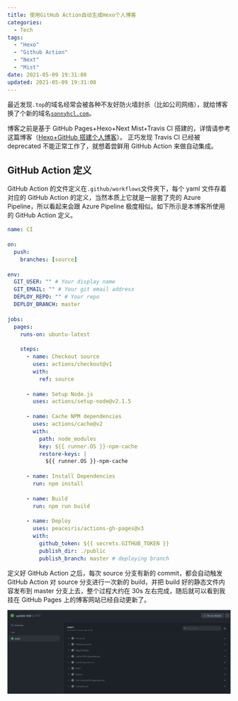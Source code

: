 ```yaml
---
title: 使用GitHub Action自动生成Hexo个人博客
categories:
  - Tech
tags:
  - "Hexo"
  - "Github Action"
  - "Next"
  - "Mist"
date: 2021-05-09 19:31:08
updated: 2021-05-09 19:31:08
---
```


最近发现`.top`的域名经常会被各种不友好防火墙封杀（比如公司网络），就给博客换了个新的域名[`sonnyhcl.com`](https://sonnyhcl.com)。

博客之前是基于 GitHub Pages+Hexo+Next Mist+Travis CI 搭建的，详情请参考这篇博客（[Hexo+GitHub 搭建个人博客](./hexo-github-page-blog)）。
正巧发现 Travis CI 已经被 deprecated 不能正常工作了，就想着尝鲜用 GitHub Action 来做自动集成。

<!-- more -->

## GitHub Action 定义

GitHub Action 的文件定义在`.github/workflows`文件夹下，每个 yaml 文件存着对应的 GitHub Action 的定义，当然本质上它就是一层套了壳的 Azure Pipeline，所以看起来会跟 Azure Pipeline 极度相似。如下所示是本博客所使用的 GitHub Action 定义。

```yaml
name: CI

on:
  push:
    branches: [source]

env:
  GIT_USER: "" # Your display name
  GIT_EMAIL: "" # Your git email address
  DEPLOY_REPO: "" # Your repo
  DEPLOY_BRANCH: master

jobs:
  pages:
    runs-on: ubuntu-latest

    steps:
      - name: Checkout source
        uses: actions/checkout@v1
        with:
          ref: source

      - name: Setup Node.js
        uses: actions/setup-node@v2.1.5

      - name: Cache NPM dependencies
        uses: actions/cache@v2
        with:
          path: node_modules
          key: ${{ runner.OS }}-npm-cache
          restore-keys: |
            ${{ runner.OS }}-npm-cache

      - name: Install Dependencies
        run: npm install

      - name: Build
        run: npm run build

      - name: Deploy
        uses: peaceiris/actions-gh-pages@v3
        with:
          github_token: ${{ secrets.GITHUB_TOKEN }}
          publish_dir: ./public
          publish_branch: master # deploying branch
```

定义好 GitHub Action 之后，每次 source 分支有新的 commit，都会自动触发 GitHub Action 对 source 分支进行一次新的 build，并把 build 好的静态文件内容发布到 master 分支上去，整个过程大约在 30s 左右完成，随后就可以看到我挂在 GitHub Pages 上的博客网站已经自动更新了。

![GitHub Action](./2021-05-09-hexo-blog-with-github-action/github_action.png)
